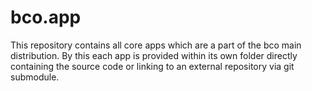 # bco.app
This repository contains all core apps which are a part of the bco main distribution. By this each app is provided within its own folder directly containing the source code or linking to an external repository via git submodule.
